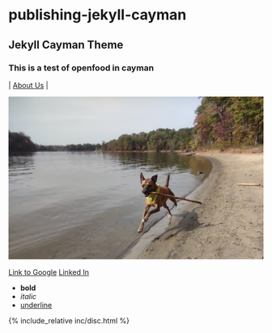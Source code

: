 # publishing-jekyll-cayman
## Jekyll Cayman Theme

### This is a test of openfood in cayman

| [About Us](aboutus.md) |


![Logan](images/LoganLakeStick.jpg)

[Link to Google](https://www.google.com)
[Linked In]({{site.linkedin}})


* **bold** 
* *italic*
* <u>underline</u>

{% include_relative inc/disc.html %}